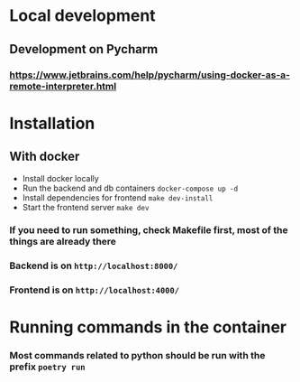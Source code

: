 # Local development

## Development on Pycharm

### https://www.jetbrains.com/help/pycharm/using-docker-as-a-remote-interpreter.html

# Installation

## With docker

- Install docker locally
- Run the backend and db containers `docker-compose up -d`
- Install dependencies for frontend `make dev-install`
- Start the frontend server `make dev`

### If you need to run something, check Makefile first, most of the things are already there

### Backend is on `http://localhost:8000/`

### Frontend is on `http://localhost:4000/`

# Running commands in the container
### Most commands related to python should be run with the prefix `poetry run`